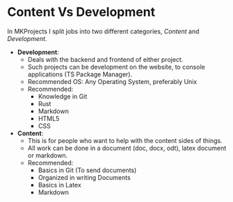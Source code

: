 # Content Vs Development

In MKProjects I split jobs into two different categories, _Content_ and _Development_. 

- **Development**: 
    - Deals with the backend and frontend of either project. 
    - Such projects can be development on the website, to console applications (TS Package Manager). 
    - Recommended OS: Any Operating System, preferably Unix
    - Recommended: 
        - Knowledge in Git
        - Rust
        - Markdown
        - HTML5
        - CSS
- **Content**:
    - This is for people who want to help with the content sides of things. 
    - All work can be done in a document (doc, docx, odt), latex document or markdown.
    - Recommended: 
        - Basics in Git (To send documents)
        - Organized in writing Documents
        - Basics in Latex 
        - Markdown 